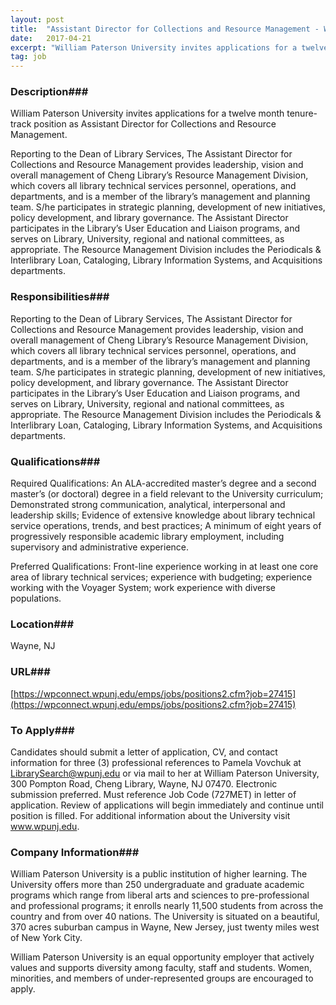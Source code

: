 ```yaml
---
layout: post
title:  "Assistant Director for Collections and Resource Management - William Paterson University of New Jersey"
date:   2017-04-21
excerpt: "William Paterson University invites applications for a twelve month tenure-track position as Assistant Director for Collections and Resource Management. Reporting to the Dean of Library Services, The Assistant Director for Collections and Resource Management provides leadership, vision and overall management of Cheng Library’s Resource Management Division, which covers all library..."
tag: job
---
```


### Description###

William Paterson University invites applications for a twelve month tenure-track position as Assistant Director for Collections and Resource Management.   

Reporting to the Dean of Library Services, The Assistant Director for Collections and Resource Management provides leadership, vision and overall management of Cheng Library’s Resource Management Division, which covers all library technical services personnel, operations, and departments, and is a member of the library’s management and planning team. S/he participates in strategic planning, development of new initiatives, policy development, and library governance. The Assistant Director participates in the Library’s User Education and Liaison programs, and serves on Library, University, regional and national committees, as appropriate.  The Resource Management Division includes the Periodicals & Interlibrary Loan, Cataloging, Library Information Systems, and Acquisitions departments.



### Responsibilities###

Reporting to the Dean of Library Services, The Assistant Director for Collections and Resource Management provides leadership, vision and overall management of Cheng Library’s Resource Management Division, which covers all library technical services personnel, operations, and departments, and is a member of the library’s management and planning team. S/he participates in strategic planning, development of new initiatives, policy development, and library governance. The Assistant Director participates in the Library’s User Education and Liaison programs, and serves on Library, University, regional and national committees, as appropriate.  The Resource Management Division includes the Periodicals & Interlibrary Loan, Cataloging, Library Information Systems, and Acquisitions departments.


### Qualifications###

Required Qualifications: An ALA-accredited master’s degree and a second master’s (or doctoral) degree in a field relevant to the University curriculum; Demonstrated strong communication, analytical, interpersonal and leadership skills; Evidence of extensive knowledge about library technical service operations, trends, and best practices; A minimum of eight years of progressively responsible academic library employment, including supervisory and administrative experience. 

Preferred Qualifications:  Front-line experience working in at least one core area of library technical services; experience with budgeting; experience working with the Voyager System; work experience with diverse populations.





### Location###

Wayne, NJ


### URL###

[https://wpconnect.wpunj.edu/emps/jobs/positions2.cfm?job=27415](https://wpconnect.wpunj.edu/emps/jobs/positions2.cfm?job=27415)

### To Apply###

Candidates should submit a letter of application, CV, and contact information for three (3) professional references to Pamela Vovchuk at LibrarySearch@wpunj.edu or via mail to her at William Paterson University, 300 Pompton Road, Cheng Library, Wayne, NJ  07470. Electronic submission preferred. Must reference Job Code (727MET) in letter of application. Review of applications will begin immediately and continue until position is filled.  For additional information about the University visit www.wpunj.edu.


### Company Information###

William Paterson University is a public institution of higher learning. The University offers more than 250 undergraduate and graduate academic programs which range from liberal arts and sciences to pre-professional and professional programs; it enrolls nearly 11,500 students from across the country and from over 40 nations. The University is situated on a beautiful, 370 acres suburban campus in Wayne, New Jersey, just twenty miles west of New York City. 

William Paterson University is an equal opportunity employer that actively values and supports diversity among faculty, staff and students. Women, minorities, and members of under-represented groups are encouraged to apply. 



